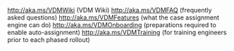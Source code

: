 http://aka.ms/VDMWiki (VDM Wiki)
http://aka.ms/VDMFAQ (frequently asked questions)
http://aka.ms/VDMFeatures (what the case assignment engine can do)
http://aka.ms/VDMOnboarding (preparations required to enable auto-assignment)
http://aka.ms/VDMTraining (for training engineers prior to each phased rollout)